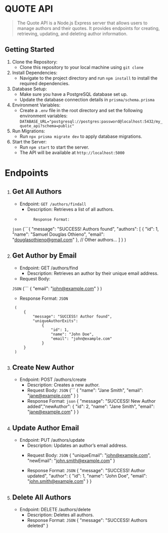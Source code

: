 # QUOTE API

> The Quote API is a Node.js Express server that allows users to manage authors and their quotes. It provides endpoints for creating, retrieving, updating, and deleting author information.

## Getting Started

1. Clone the Repository:
   - Clone this repository to your local machine using `git clone`
2. Install Dependencies:
   - Navigate to the project directory and run `npm install` to install the required dependencies.
3. Database Setup:
   - Make sure you have a PostgreSQL database set up.
   - Update the database connection details in `prisma/schema.prisma`
4. Environment Variables:
   - Create a `.env` file in the root directory and set the following environment variables:
     `DATABASE_URL="postgresql://postgres:password@localhost:5432/my_quote_api?schema=public"`
5. Run Migrations:
   - Run `npx prisma migrate dev` to apply database migrations.
6. Start the Server:
   - Run `npm start` to start the server.
   - The API will be available at `http://localhost:5000`

# Endpoints

1. ## Get All Authors 
    -   Endpoint: `GET /authors/findall`
           * Description: Retrieves a list of all authors.
    -           Response Format: 
    
    `json`
        (```{
                "message": "SUCCESS! Authors found",
                "authors": 
                    [
                        {
                            "id": 1,
                            "name": "Samuel Douglas Othieno",
                            "email": "douglasothieno@gmail.com"
                        },
                        // Other authors...
                    ] 
            }
        )

2. ## Get Author by Email
    - Endpoint: GET /authors/find
        * Description: Retrieves an author by their unique email address.
    -   Request Body:
    
    `JSON`
        (```
            {
                "email": "john@example.com"
            }
        )

    -    Response Format:
     `JSON`

          
        (
            {
                "message": "SUCCESS! Author found",
                "uniqueAuthorExits":
                    {
                        "id": 1,
                        "name": "John Doe",
                        "email": "john@example.com"
                    }
            }
        )

3. ## Create New Author
    - Endpoint: POST /authors/create
        * Description: Creates a new author.
        - Request Body:
            `JSON`
            (```
                {
                    "name": "Jane Smith",
                    "email": "jane@example.com"
                }
            )
        - Response Format:
            `json`
                {
                    "message": "SUCCESS! New Author added","newAuthor": 
                        { 
                            "id": 2,
                            "name": "Jane Smith",             "email": "jane@example.com"
                        }
                }

            
4. ## Update Author Email
    - Endpoint: PUT /authors/update
        * Description: Updates an author’s email address.
        - Request Body:
            `JSON`
                {
                    "uniqueEmail": "john@example.com",
                    "newEmail": "john.smith@example.com"
                }             

        - Response Format:
            `JSON`
                {
                    "message": "SUCCESS! Author updated", "author": 
                        {
                            "id": 1,
                            "name": "John Doe",
                            "email": "john.smith@example.com"
                        }
                }

5. ## Delete All Authors
    - Endpoint: DELETE /authors/delete
        * Description: Deletes all authors.
        - Response Format:
            `JSON`
                {
                    "message": "SUCCESS! Authors deleted"
                }












